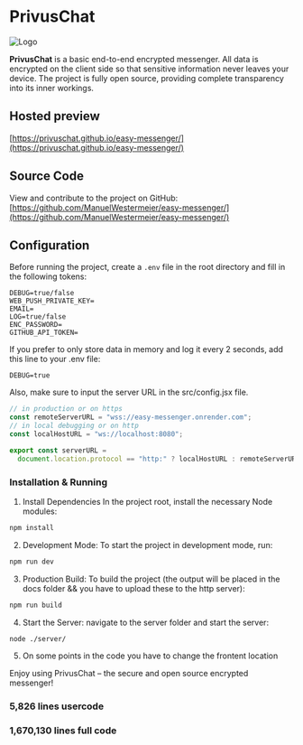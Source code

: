 # PrivusChat

![Logo](https://raw.githubusercontent.com/ManuelWestermeier/easy-messenger/refs/heads/main/docs/img/logo-192.png)

**PrivusChat** is a basic end-to-end encrypted messenger. All data is encrypted on the client side so that sensitive information never leaves your device. The project is fully open source, providing complete transparency into its inner workings.

## Hosted preview

[https://privuschat.github.io/easy-messenger/](https://privuschat.github.io/easy-messenger/)

## Source Code

View and contribute to the project on GitHub:  
[https://github.com/ManuelWestermeier/easy-messenger/](https://github.com/ManuelWestermeier/easy-messenger/)

## Configuration

Before running the project, create a `.env` file in the root directory and fill in the following tokens:

```env
DEBUG=true/false
WEB_PUSH_PRIVATE_KEY=
EMAIL=
LOG=true/false
ENC_PASSWORD=
GITHUB_API_TOKEN=
```

If you prefer to only store data in memory and log it every 2 seconds, add this line to your .env file:

```env
DEBUG=true
```

Also, make sure to input the server URL in the src/config.jsx file.

```jsx
// in production or on https
const remoteServerURL = "wss://easy-messenger.onrender.com";
// in local debugging or on http
const localHostURL = "ws://localhost:8080";

export const serverURL =
  document.location.protocol == "http:" ? localHostURL : remoteServerURL;
```

### Installation & Running

1. Install Dependencies In the project root, install the necessary Node modules:

```bash
npm install
```

2. Development Mode: To start the project in development mode, run:

```bash
npm run dev
```

3. Production Build: To build the project (the output will be placed in the docs folder && you have to upload these to the http server):

```bash
npm run build
```

4. Start the Server: navigate to the server folder and start the server:

```bash
node ./server/
```

5. On some points in the code you have to change the frontent location

Enjoy using PrivusChat – the secure and open source encrypted messenger!

### 5,826 lines usercode

### 1,670,130 lines full code
